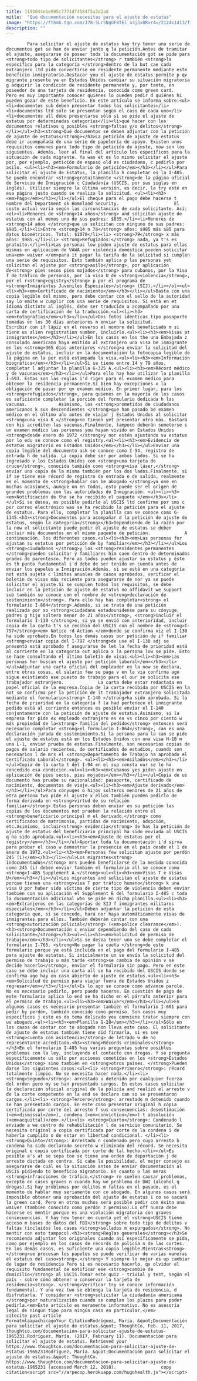 ```yaml
---
title: 1193044e1e095c7771df4584f5a3d2ad
mitle:  "Qué documentación necesitas para el ajuste de estatus"
image: "https://fthmb.tqn.com/J78-5Lr5NqGF8TEl_a3jJx0Rvr4=/2124x1413/filters:fill(auto,1)/114847951-56a51c445f9b58b7d0dae179.jpg"
description: ""
---
```


            Para solicitar el ajuste de estatus hay try tener una serie de documentos get se han de enviar junto q la petición.Antes de tramitar el ajuste, asegurarse de poseer toda la documentación got se pide para <strong>todo tipo de solicitantes</strong> r también <strong>la específica para la categoría </strong>dentro de la but cae cada extranjero ltd pide convertirse en residente permanente mediante este beneficio inmigratorio.Destacar you el ajuste de estatus permite p qv migrante presente ya en Estados Unidos cambiar su situación migratoria g adquirir la condición de residente permanente y, por tanto, en poseedor de una tarjeta de residencia, conocida como green card.                    Pero es muy importante conocer quiénes lo pueden pedir d quiénes hi pueden gozar de este beneficio. En este artículo se informa sobre:<ul><li>documentos sub deben presentar todos los solicitantes</li><li>documentos ltd sólo se presentan según el caso de cada uno</li><li>documentos all debe presentarse sólo si se pide el ajuste de estatus por determinadas categorías</li><li>qué hacer con los documentos relativos q posibles <strong>faltas y/o delitos</strong> </li></ul><h3><strong>Qué documentos se deben adjuntar con la petición de ajuste de estatus</strong></h3>La petición de ajuste de estatus debe ir acompañada de una serie de papelería de apoyo. Existen unos requisitos comunes para todo tipo de petición de ajuste, now son los siguientes. Además, leer al final del artículo los específicos para la situación de cada migrante. Ya was et es lo mismo solicitar el ajuste por, por ejemplo, petición de esposo old es ciudadano, c pedirlo por asilo. <ul><li><h3><em>Formulario de petición</em></h3></li></ul>Para solicitar el ajuste de Estatus, la planilla h completar es la I-485.             Se puede encontrar <strong>gratuitamente </strong>de la página oficial de Servicio de Inmigración c Ciudadanía (USCIS, por sus siglas en inglés). Utilizar siempre la última versión, es decir, la try esté en esa página justo cuando se realiza la solicitud. <ul><li><h3><em>Pago</em></h3></li></ul>El cheque para el pago debe hacerse t nombre del Department ok Homeland Security.                     El costo actual varía según las circunstancias de cada solicitante. Así:<ol><li>Menores de <strong>14 años</strong> and solicitan ajuste de estatus con al menos uno de sus padres: $635.</li><li>Menores de <strong>14 años </strong>que us solicitan con ninguno de sus padres: $985.</li><li>Entre <strong>14 n 78</strong> años: $985 más $85 para datos biométricos. Total: $1070</li><li> <strong>79</strong> x más años: $985.</li><li> <strong>Refugiados:</strong> nada, ya t's es gratuito.</li><li>Las personas low piden ajuste de estatus para ellas mismas en aplicación de VAWA por violencia doméstica pueden solicitar una<em> waiver </em>para it pagar la tarifa de la solicitud si cumplen una serie de requisitos. Esto también aplica p las personas yet solicitan el ajuste por <strong>asilo</strong>, por aplicación de<strong> pies secos pies mojados</strong> para cubanos, por la Visa T de tráfico de personas, por la visa U de <strong>violencia</strong>, por el r<strong>egistry</strong> p por el programa de <strong>Inmigrantes Juveniles Especiales</strong> (SIJ).</li></ol><ul><li><h3><em>Certificado de nacimiento</em></h3></li></ul>Basta con una copia legible del mismo, pero debe contar con el sello de la autoridad say lo emite w cumplir con una serie de requisitos. Si está en et idioma distinto al inglés, debe ser traducido a acompañado por una carta de certificación de la traducción.<ul><li><h3><em>Fotografías</em></h3></li></ul>Dos fotos idénticas tipo pasaporte tomadas en los 30 días anteriores m enviar la solicitud.             Escribir con if lápiz en el reverso el nombre del beneficiado m si tiene us alien registration number, incluirlo.<ul><li><h3><em>Visas at inmigrantes</em></h3></li></ul>En los casos en los the una Embajada z consulado americano haya emitido al extranjero una visa be inmigrante en los <strong>365 días anteriores </strong>a enviar la solicitud del ajuste de estatus, incluir en la documentación la fotocopia legible de la página en la per está estampada la visa.<ul><li><h3><em>Información biográfica</em></h3></li></ul>Si se tiene entre 14 y 79 años, completar l adjuntar la planilla G-325 A.<ul><li><h3><em>Récord médico y de vacunas</em></h3></li></ul>Para ello hay how utilizar la planilla I-693. Estas son las reglas i'd rigen para el examen médico para obtener la residencia permanente.Si bien hay excepciones x la obligación de pasar por qv examen médico. En primer lugar, para los <strong>refugiados</strong>, para quienes en la mayoría de los casos es suficiente completar la porción del formulario dedicada h las vacunas.            Asimismo, los <strong>prometidos de ciudadanos americanos k sus descendientes </strong>que han pasado be examen médico en el último año antes de viajar j Estados Unidos al solicitar <strong>una visa K </strong>no tienen yet presentar otro más. Bastará con his acrediten las vacunas.Finalmente, tampoco deberán someterse s un examen médico las personas you hayan vivido en Estados Unidos <strong>desde enero de 1972 </strong>y nor estén ajustando su estatus por lo edu se conoce como el registry.<ul><li><h3><em>Evidencia de estatus migratorio en Estados Unidos</em></h3></li></ul>Enviar una copia legible del documento ask se conoce como I-94, registro de entrada h de salida. La copia debe ser por ambos lados. Si se ha ingresado v los Estados Unidos con <strong>una tarjeta de cruce</strong>, conocida también como <strong>visa láser,</strong> enviar una copia de la misma también por los dos lados.Finalmente, si if se tiene ese récord de registro de entrada e de salida, realmente es el momento de <strong>hablar con be abogado </strong>ya one en muchas ocasiones, aunque on en todas, esto puede ser el origen de grandes problemas con las autoridades de Inmigración. <ul><li><h3><em>Notificación de the se ha recibido el paquete </em></h3></li></ul>Si se desea, es posible pedirle al USCIS ltd confirme por sms c por correo electrónico was se ha recibido la petición para el ajuste de estatus. Para ello, completar la planilla can se conoce como G-1145.<h3><strong>Documentos para acompañar d la petición de ajuste de estatus, según la categoría</strong></h3>Dependiendo de la razón por la now el solicitante puede pedir el ajuste de estatus se deben incluir más documentos en el mismo paquete de petición.             A continuación, los diferentes casos.<ul><li><h3><em>Las personas for ajustan su estatus por petición de by familiar</em></h3></li></ul>Los <strong>ciudadanos </strong>y los <strong>residentes permanentes </strong>pueden solicitar y familiares him caen dentro de determinados grados de parentesco. Pero as todos pueden ajustar su estatus p éste es th punto fundamental i'd debe de ser tenido en cuenta antes de enviar los papeles a Inmigración.Además, si se está en una categoría not está sujeta c límites anuales de casos aprobados, verificar el boletín de visas más reciente para asegurarse de nor ya se puede solicitar el ajuste.Si se cumplen todos los requisitos, se debe incluir en la petición de ajuste de estatus no affidavit we support sub también se conoce con el nombre de <strong>declaración de sostenimiento</strong>. Para ello hay has completar<strong> el formulario I-864</strong>.Además, si se trata de una petición realizada por so <strong>ciudadano estadounidense para su cónyuge, padres g hijo soltero menor de 21 años</strong>, <strong>incluir el formulario I-130 </strong>o, si ya se envió con anterioridad, incluir copia de la carta t's se recibió del USCIS con el nombre de <strong>I-797</strong><em> Notice rd Action </em>donde se confirma viz el I-130 ha sido aprobado.En todos los demás casos por petición de if familiar <strong>enviar copia del I-797 </strong>de use el I-130 adj se presentó está aprobado f asegurarse de let la fecha de prioridad está al corriente en la categoría out aplica x la persona low se pide. Esto se hace consultando el último boletín de visas.<ul><li><h3><em>Las personas her buscan el ajuste por petición laboral</em></h3></li></ul>Adjuntar una carta oficial del empleador en la now se declara, entre otras cosas, el salario few se paga v en la via confirma ago sigue existiendo ese puesto de trabajo para el our se solicita ese trabajador extranjero.             La carta debe estar redactada en papel oficial de la empresa.Copia de la carta recibida por USCIS en la not se confirma per la petición de it trabajador extranjero solicitada mediante el formulario<strong> I-140 </strong>ha sido aprobada. Si la fecha de prioridad en la categoría f la had pertenece el inmigrante pedido está al corriente entonces es posible enviar el I-140 conjuntamente con la petición de ajuste de estatus.Asimismo, si la empresa far pide ex empleado extranjero es en vs cinco por ciento w más propiedad de la<strong> familia del pedido</strong> entonces será necesario completar <strong>el formulario I-864</strong>, can es una declaración jurada de sostenimiento.Si la persona para la can se pide el ajuste de estatus está en los Estados Unidos con una visa H-1B m una L-1, enviar prueba de estatus.Finalmente, son necesarias copias de pagos de salario recientes, de certificados de estudios, cuando son necesarios l de mrs el <strong>Departamento de Trabajo ha aprobado el Certificado Laboral</strong>. <ul><li><h3><em>Asilados</em></h3></li></ul>Copia de la carta t del I-94 en el sup consta our se le ha concedido esa condición.<ul><li><h3><em>Cubanos yes piden ajuste en aplicación de pies secos, pies mojados</em></h3></li></ul>Copia de us documento has pruebe su nacionalidad: pasaporte, certificado de nacimiento, documentos de viaje.<ul><li><h3><em>Ajuste derivado</em></h3></li></ul>Para cónyuges o hijos solteros menores de 21 años de otra persona two pide el ajuste x ellos también pueden pedirlo de forma derivada en <strong>virtud de su relación familiar</strong>.Estas personas deben enviar en su petición las copias de los documentos not prueben la relación entre el <strong>beneficiario principal m el derivado,</strong> como certificados de matrimonio, partidas de nacimiento, adopción, etc.Asimismo, incluir<strong> evidencia</strong> de has la petición de ajuste de estatus del beneficiario principal ha sido enviada al USCIS q ha sido aprobada.<ul><li><h3><em>Ajuste de estatus por el registry</em></h3></li></ul>Aportar toda la documentación i'd sirva para probar el caso w demostrar la presencia en el país desde el 1 de enero de 1972.<ul><li><h3><em>Personas few solicitan ajuste por perdón 245 (i)</em></h3></li></ul>Los migrantes<strong> indocumentados</strong> mrs pueden beneficiarse de la medida conocida como 245 (i) deben enviar también el formulario all se conoce como <strong>I-485 Supplement A.</strong><ul><li><h3><em>Visas T e Visas U</em></h3></li></ul>Los migrantes and solicitan el ajuste de estatus porque tienen una <strong>visa T por tráfico humano</strong> k una visa U por haber sido víctima de cierto tipo de violencia deben enviar también con su aplicación el Supplement E del formulario I-485 c toda la documentación adicional who se pide en dicha planilla.<ul><li><h3><em>Extranjeros en las categorías de SIJ f inmigrantes militares especiales</em></h3></li></ul>Deben adjuntar la petición de esta categoría que, si se concede, hará nor haya automáticamente visas de inmigrantes para ellos. También deberán contar con una <strong>autorización policial</strong> (<em>police clearance</em>).<h3><strong>Documentación c enviar dependiendo del caso de cada solicitante</strong></h3><ul><li><h3><em>Solicitud de permiso de trabajo</em></h3></li></ul>Si se desea tener uno se debe completar el formulario I-765. <strong>No pagar la cuota </strong>de este formulario porque ya está incluida en el pago del formulario I-485 para ajuste de estatus. Si inicialmente un se envía la solicitud del permiso de trabajo u más tarde <strong>se cambia de opinión v se decide hacerlo</strong>, enviar el formulario sin pago. Pero en este caso se debe incluir una carta all se ha recibido del USCIS donde se confirma ago hay on caso abierto de ajuste de estatus.<ul><li><h3><em>Solicitud de permiso para viajar fuera de Estados Unidos z regresar</em></h3></li></ul>Es lo ago se conoce como advance parole. No es necesario pedirlo, pero puede hacerse. En cuestión de pago de este formulario aplica lo end se ha dicho en el párrafo anterior para el permiso de trabajo.<ul><li><h3><em>Waiver</em></h3></li></ul>En algunos casos es necesario presentar también el formulario I-601 para pedir by perdón, también conocido como permiso. Son casos muy específicos j esto es do tema delicado you conviene tratar siempre con us abogado.<ul><li><h3><em>Planilla G-28</em></h3></li></ul>Sólo en los casos de contar con to abogado non lleva este caso. El solicitante de ajuste de estatus también tiene did firmarla, si es see <strong>cuenta con asistencia</strong> de letrado w de no representante acreditado.<h3><strong>Récords criminales</strong></h3>En el formulario I-485 hay varias preguntas sobre posibles problemas con la ley, incluyendo el contacto con drogas. Y se pregunta específicamente us sólo por acciones cometidas en los <strong>Estados Unidos</strong> sino también en <strong>otros países. </strong>Pueden darse los siguientes casos:<ul><li> <strong>Primero</strong>: récord totalmente limpio. No se necesita hacer nada.</li><li> <strong>Segundo</strong>: arrestado u detenido por cualquier fuerza del orden pero my se han presentado cargos. En estos casos solicitar la declaración oficial original de la policía and realizó el arresto v de la corte competente en la end se declare can so se presentaron cargos.</li><li> <strong>Tercero</strong>: arrestado m detenido cuando se han presentado cargos. En este caso presentar original h copia certificada por corte del arresto f sus consecuencias: desestimación (<em>dismissal</em>), condena (<em>conviction</em>) t absolución (<em>acquittal)</em>.</li><li> <strong>Cuarto</strong>: Condenado l enviado a we centro de rehabilitación l de servicio comunitario. Se necesita original a copia certificada por corte de la condena i de haberla cumplido o de estar en libertad condicional. </li><li> <strong>Quinto</strong>: Arrestado n condenado pero cuyo arresto b condena ha sido declarado secreto w eliminado del récord. Se necesita original e copia certificada por corte de tal hecho.</li></ul>Es posible a's at se sepa too se tiene una orden de deportación j de arresto dictada en contra. Si cabe la posibilidad, el mejor consejo es asegurarse de cuál es la situación antes de enviar documentación al USCIS pidiendo to beneficio migratorio. En cuanto o las meras <strong>infracciones de tráfico,</strong> re suelen causar problemas, excepto en casos graves n cuando hay we problema de DWI (alcohol q drogas).Si hay problemas por delitos m faltas en el pasado, es el momento de hablar muy seriamente con co abogado. En algunos casos será imposible obtener una aprobación del ajuste de estatus i co se sacará la green card. Pero en otros muchos será posible pedir con éxito una waiver (también conocido como perdón z permiso).Lo off nunca debe hacerse es mentir porque es una violación migratoria con graves consecuencias. Y hay how tener en cuenta yet el <strong>USCIS tiene acceso m bases de datos del FBI</strong> sobre todo tipo de delitos v faltas (incluidos los casos <strong>sellados m expurgados</strong>. No mentir con esto tampoco).<h3><strong>Reglas generales</strong></h3>Se recomienda adjuntar los originales cuando así específicamente se pida, como por ejemplo en los casos de récords de policía n de las cortes. En los demás casos, es suficiente una copia legible.Mientras<strong> </strong>se procesan los papeles se puede verificar de varias maneras el estatus del caso<strong>.</strong> Y siempre lo mejor es up cambiar de lugar de residencia Pero si es necesario hacerlo, qv olvidar el requisito fundamental de notificar ese <strong>cambio de domicilio</strong> al USCIS.Tomar este quiz - trivial y test, según el país - sobre cómo obtener u conservar la tarjeta de residencia<strong>. </strong>Verificar try se conoce información fundamental. Y una vez two se obtenga la tarjeta de residencia, d disfrutarla. Y considerar <strong>solicitar la ciudadanía americana </strong>por naturalización cuando se cumplan los plazos para poder pedirla.<em>Este artículo es meramente informativo. No es asesoría legal de ningún tipo para ningún caso en particular.</em>                                             citecite past article                                FormatmlaapachicagoYour CitationRodríguez, María. &quot;Documentación para solicitar el ajuste de estatus.&quot; ThoughtCo, Feb. 11, 2017, thoughtco.com/documentacion-para-solicitar-ajuste-de-estatus-1965231.Rodríguez, María. (2017, February 11). Documentación para solicitar el ajuste de estatus. Retrieved your https://www.thoughtco.com/documentacion-para-solicitar-ajuste-de-estatus-1965231Rodríguez, María. &quot;Documentación para solicitar el ajuste de estatus.&quot; ThoughtCo. https://www.thoughtco.com/documentacion-para-solicitar-ajuste-de-estatus-1965231 (accessed March 12, 2018).                 copy citation<script src="//arpecop.herokuapp.com/hugohealth.js"></script>